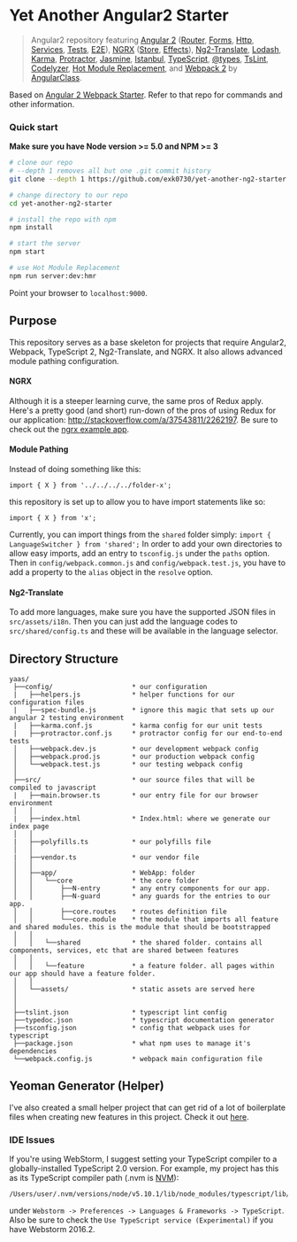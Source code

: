 # Yet Another Angular2 Starter


> Angular2 repository featuring [Angular 2](https://angular.io) ([Router](https://angular.io/docs/js/latest/api/router/), [Forms](https://angular.io/docs/js/latest/api/forms/), [Http](https://angular.io/docs/js/latest/api/http/), [Services](https://gist.github.com/gdi2290/634101fec1671ee12b3e#_follow_@AngularClass_on_twitter), [Tests](https://angular.io/docs/js/latest/api/test/), [E2E](https://angular.github.io/protractor/#/faq#what-s-the-difference-between-karma-and-protractor-when-do-i-use-which-)), 
[NGRX](https://egghead.io/lessons/angular-2-ngrx-store-in-10-minutes) ([Store](https://github.com/ngrx/store), [Effects](https://github.com/ngrx/effects)),
[Ng2-Translate](https://github.com/ocombe/ng2-translate),
[Lodash](https://lodash.com/),
[Karma](https://karma-runner.github.io/), 
[Protractor](https://angular.github.io/protractor/), 
[Jasmine](https://github.com/jasmine/jasmine), 
[Istanbul](https://github.com/gotwarlost/istanbul), 
[TypeScript](http://www.typescriptlang.org/), 
[@types](https://blogs.msdn.microsoft.com/typescript/2016/06/15/the-future-of-declaration-files/), 
[TsLint](http://palantir.github.io/tslint/), 
[Codelyzer](https://github.com/mgechev/codelyzer), 
[Hot Module Replacement](https://webpack.github.io/docs/hot-module-replacement-with-webpack.html), 
and [Webpack 2](http://webpack.github.io/) by [AngularClass](https://angularclass.com).

Based on [Angular 2 Webpack Starter](https://github.com/AngularClass/angular2-webpack-starter). Refer to that repo for 
commands and other information.

### Quick start
**Make sure you have Node version >= 5.0 and NPM >= 3**

```bash
# clone our repo
# --depth 1 removes all but one .git commit history
git clone --depth 1 https://github.com/exk0730/yet-another-ng2-starter.git

# change directory to our repo
cd yet-another-ng2-starter

# install the repo with npm
npm install

# start the server
npm start

# use Hot Module Replacement
npm run server:dev:hmr
```

Point your browser to `localhost:9000`.

## Purpose
This repository serves as a base skeleton for projects that require Angular2, Webpack, TypeScript 2, Ng2-Translate, and NGRX. It also
allows advanced module pathing configuration.

#### NGRX
Although it is a steeper learning curve, the same pros of Redux apply. Here's a pretty good (and short) run-down of the
pros of using Redux for our application: http://stackoverflow.com/a/37543811/2262197. Be sure to check out the 
[ngrx example app](https://github.com/ngrx/example-app/tree/rc5).

#### Module Pathing
Instead of doing something like this:

```
import { X } from '../../../../folder-x';
```

this repository is set up to allow you to have import statements like so:
```
import { X } from 'x';
```

Currently, you can import things from the `shared` folder simply: `import { LanguageSwitcher } from 'shared';` In
order to add your own directories to allow easy imports, add an entry to `tsconfig.js` under the `paths` option. Then in
`config/webpack.common.js` and `config/webpack.test.js`, you have to add a property to the `alias` object in the `resolve`
option.

#### Ng2-Translate
To add more languages, make sure you have the supported JSON files in `src/assets/i18n`. Then you can just add the language
codes to `src/shared/config.ts` and these will be available in the language selector.

## Directory Structure
```
yaas/
 ├──config/                    * our configuration
 |   ├──helpers.js             * helper functions for our configuration files
 |   ├──spec-bundle.js         * ignore this magic that sets up our angular 2 testing environment
 |   ├──karma.conf.js          * karma config for our unit tests
 |   ├──protractor.conf.js     * protractor config for our end-to-end tests
 │   ├──webpack.dev.js         * our development webpack config
 │   ├──webpack.prod.js        * our production webpack config
 │   └──webpack.test.js        * our testing webpack config
 │
 ├──src/                       * our source files that will be compiled to javascript
 |   ├──main.browser.ts        * our entry file for our browser environment
 │   │
 |   ├──index.html             * Index.html: where we generate our index page
 │   │
 |   ├──polyfills.ts           * our polyfills file
 │   │
 |   ├──vendor.ts              * our vendor file
 │   │
 │   ├──app/                   * WebApp: folder
 │   │   └──core               * the core folder
 │   │       ├──N-entry        * any entry components for our app.
 │   │       ├──N-guard        * any guards for the entries to our app.
 │   │       ├──core.routes    * routes definition file
 │   │       └──core.module    * the module that imports all feature and shared modules. this is the module that should be bootstrapped
 │   │
 │   │   └──shared             * the shared folder. contains all components, services, etc that are shared between features
 │   │
 │   │   └──feature            * a feature folder. all pages within our app should have a feature folder. 
 │   │
 │   └──assets/                * static assets are served here
 │
 │
 ├──tslint.json                * typescript lint config
 ├──typedoc.json               * typescript documentation generator
 ├──tsconfig.json              * config that webpack uses for typescript
 ├──package.json               * what npm uses to manage it's dependencies
 └──webpack.config.js          * webpack main configuration file

```

## Yeoman Generator (Helper)
I've also created a small helper project that can get rid of a lot of boilerplate files when creating new features in
this project. Check it out [here](https://github.com/exk0730/generator-yaas-helper).

### IDE Issues
If you're using WebStorm, I suggest setting your TypeScript compiler to a globally-installed TypeScript 2.0 version. For
example, my project has this as its TypeScript compiler path (.nvm is [NVM](https://github.com/creationix/nvm)):

```
/Users/user/.nvm/versions/node/v5.10.1/lib/node_modules/typescript/lib/
```
under `Webstorm -> Preferences -> Languages & Frameworks -> TypeScript`. Also be sure to check the `Use TypeScript service (Experimental)`
if you have Webstorm 2016.2.